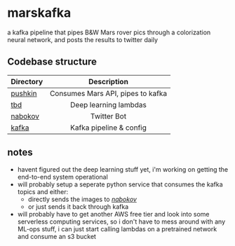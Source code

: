 # marskafka
a kafka pipeline that pipes B&W Mars rover pics through a colorization neural network, and posts the results to twitter daily

## Codebase structure

| Directory              |      Description          |
| :-------------------- | :-----------------------: |
| [pushkin](pushkin)    | Consumes Mars API, pipes to kafka     |
| [tbd](tbd)            | Deep learning lambdas                 |
| [nabokov](nabokov)    | Twitter Bot                           |
| [kafka](kafka)        | Kafka pipeline & config               |

## notes

- havent figured out the deep learning stuff yet, i'm working on getting the end-to-end system operational
- will probably setup a seperate python service that consumes the kafka topics and either:
    - directly sends the images to [_nabokov_](nabokov)
    - or just sends it back through kafka
- will probably have to get another AWS free tier and look into some serverless computing services, so i don't have to mess around with any ML-ops stuff, i can just start calling lambdas on a pretrained network and consume an s3 bucket
    
